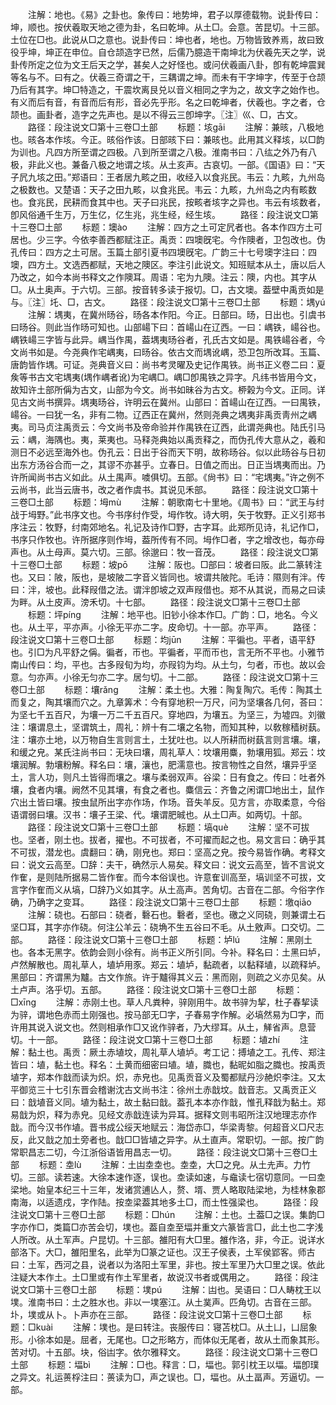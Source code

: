 <!-- { "loadSidebar": true } -->
　　注解：地也。《易》之卦也。象传曰：地势坤，君子以厚德载物。说卦传曰：坤，顺也。按伏羲取天地之德为卦，名曰乾坤。从土□。会意。苦昆切。十三部。土位在□也。此说从□之意也。说卦传曰：坤也者，地也。万物皆致养焉，故曰致役乎坤，坤正在申位。自仓颉造字已然，后儒乃臆造干南坤北为伏羲先天之学，说卦传所定之位为文王后天之学，甚矣人之好怪也。或问伏羲画八卦，卽有乾坤震巽等名与不。曰有之。伏羲三奇谓之干，三耦谓之坤。而未有干字坤字，传至于仓颉乃后有其字。坤□特造之，干震坎离艮兑以音义相同之字为之，故文字之始作也。有义而后有音，有音而后有形，音必先乎形。名之曰乾坤者，伏羲也。字之者，仓颉也。画卦者，造字之先声也。是以不得云三卽坤字。〖注〗巛、□，古文。
　　路径：段注说文□第十三卷□土部
　　标题：垓ɡāi
　　注解：兼晐，八极地也。晐各本作垓。今正。晐俗作该。日部晐下曰：兼晐也。此用其义释垓，以□韵为训也。凡四方所至谓之四极。八到所至谓之八极。淮南书曰：八纮之外乃有八极，非此义也。兼备八极之地谓之垓。从土亥声。古哀切。一部。《国语》曰：“天子凥九垓之田。”郑语曰：王者居九畡之田，收经入以食兆民。韦云：九畡，九州岛之极数也。又楚语：天子之田九畡，以食兆民。韦云：九畡，九州岛之内有畡数也。食兆民，民耕而食其中也。天子曰兆民，按畡者垓字之异也。韦云有垓数者，卽风俗通千生万，万生亿，亿生兆，兆生经，经生垓。
　　路径：段注说文□第十三卷□土部
　　标题：墺ào
　　注解：四方之土可定凥者也。各本作四方土可居也。少三字。今依李善西都赋注正。禹贡：四墺旣宅。今作隩者，卫包改也。伪孔传曰：四方之土可居。玉篇土部引夏书四墺旣宅。广韵三十七号墺字注曰：四墺，四方土。文选西都赋，天地之隩区。李注引此说文。知班赋本从土，唐以后人乃改之，如今本尚书释文之作隩耳。周语：宅为九隩。注云：隩，内也。其字从□。从土奥声。于六切。三部。按音转多读于报切。□，古文墺。葢壁中禹贡如是与。〖注〗圫、□，古文。
　　路径：段注说文□第十三卷□土部
　　标题：堣yú
　　注解：堣夷，在冀州旸谷，旸各本作阳。今正。日部曰。旸，日出也。引虞书曰旸谷。则此当作旸可知也。山部崵下曰：首崵山在辽西。一曰：嵎铁，崵谷也。嵎铁崵三字皆与此异。嵎当作禺，葢堣夷旸谷者，孔氏古文如是。禺铁崵谷者，今文尚书如是。今尧典作宅嵎夷，曰旸谷。依古文而堣讹嵎，恐卫包所改耳。玉篇、唐韵皆作堣。可证。尧典音义曰：尚书考灵曜及史记作禺铁。尚书正义卷二曰：夏矦等书古文宅堣夷(堣作嵎者讹)为宅嵎□。嵎□卽禺铁之异字。凡纬书皆用今文，故知许土部所偁为古文，山部为今文。尚书如昧谷为古文。桺榖为今文。正同。详见古文尚书撰异。堣夷旸谷，许明云在冀州。山部曰：首崵山在辽西。一曰禺铁，崵谷。一曰犹一名，非有二物。辽西正在冀州，然则尧典之堣夷非禹贡靑州之嵎夷。司马贞注禹贡云：今文尚书及帝命验并作禺铁在辽西，此谓尧典也。陆氏引马云：嵎，海隅也。夷，莱夷也。马释尧典始以禹贡释之，而伪孔传大意从之，羲和测日不必远至海外也。伪孔云：日出于谷而天下明，故称旸谷。似以此旸谷与日初出东方汤谷合而一之，其谬不亦甚乎。立春日。日值之而出。日正当堣夷而出。乃许所闻尚书古义如此。从土禺声。噳俱切。五部。《尙书》曰：“宅堣夷。”许之例不云尚书，此当云唐书，改之者作虞书。其说见禾部。
　　路径：段注说文□第十三卷□土部
　　标题：坶mù
　　注解：朝歌南七十里地。《周书》曰：“武王与纣战于坶野。”此书序文也。今书序纣作受，坶作牧。诗大明，矢于牧野。正义引郑书序注云：牧野，纣南郊地名。礼记及诗作□野，古字耳。此郑所见诗，礼记作□，书序只作牧也。许所据序则作坶，葢所传有不同。坶作□者，字之增改也，每亦母声也。从土母声。莫六切。三部。徐邈曰：牧一音茂。
　　路径：段注说文□第十三卷□土部
　　标题：坡pō
　　注解：阪也。□部曰：坡者曰阪。此二篆转注也。又曰：陂，阪也，是坡陂二字音义皆同也。坡谓共陂陀。毛诗：隰则有泮。传曰：泮，坡也。此释叚借之法。谓泮卽坡之双声叚借也。郑不从其说，而易之曰读为畔。从土皮声。滂禾切。十七部。
　　路径：段注说文□第十三卷□土部
　　标题：坪pínɡ
　　注解：地平也。旧钞小徐本作□。广韵：□，地名。今义也。从土平，平亦声。小徐无平亦二字。皮命切。十一部。亦平声。
　　路径：段注说文□第十三卷□土部
　　标题：均jūn
　　注解：平徧也。平者，语平舒也。引□为凡平舒之偁。徧者，帀也。平徧者，平而帀也，言无所不平也。小雅节南山传曰：均，平也。古多叚旬为均，亦叚钧为均。从土匀，匀者，帀也。故以会意。匀亦声。小徐无匀亦二字。居匀切。十二部。
　　路径：段注说文□第十三卷□土部
　　标题：壤rǎnɡ
　　注解：柔土也。大雅：陶复陶穴。毛传：陶其土而复之，陶其壤而穴之。九章筭术：今有穿地积一万尺，问为坚壤各几何，荅曰：为坚七千五百尺，为壤一万二千五百尺。穿地四，为壤五。为坚三，为墟四。刘徽注：壤谓息土，坚谓筑土，周礼：辨十有二壤之名物，而知其种，以敎稼穑树蓺。注：壤亦土地，以万物自生言则言土，土犹吐也。以人所耕而树蓺言则言壤。壤，和缓之皃。某氏注尚书曰：无块曰壤，周礼草人：坟壤用麋，勃壤用狐。郑云：坟壤润解。勃壤粉解。释名曰：壤，瀼也，肥濡意也。按言物性之自然，壤异乎坚土，言人功，则凡土皆得而壤之。壤与柔弱双声。谷梁：日有食之。传曰：吐者外壤，食者内壤。阙然不见其壤，有食之者也。麋信云：齐鲁之闲谓□地出土，鼠作穴出土皆曰壤。按虫鼠所出字亦作场，作场。音失羊反。见方言，亦取柔意，今俗语谓弱曰壤。汉书：壤子王梁、代。壤谓肥晠也。从土□声。如两切。十部。
　　路径：段注说文□第十三卷□土部
　　标题：塙què
　　注解：坚不可拔也。坚者，刚土也。拔者，擢也。不可拔者，不可擢而起之也。易文言曰：确乎其不可拔，潜龙也。虞翻曰：确，刚皃也。郑曰：坚高之皃。按今易皆作确。考释文曰：说文云高至。□辞：夫干，确然示人易矣。释文曰：说文云高至，皆不言说文作隺，是则陆所据易二皆作隺。而今本俗误也。许意隺训高至，塙训坚不可拔，文言字作隺而义从塙，□辞乃义如其字。从土高声。苦角切。古音在二部。今俗字作确，乃确字之变耳。
　　路径：段注说文□第十三卷□土部
　　标题：墽qiāo
　　注解：硗也。石部曰：硗者，礊石也。礊者，坚也。礉之义同硗，则兼谓土石坚□耳，其字亦作硗。何注公羊云：硗埆不生五谷曰不毛。从土敫声。口交切。二部。
　　路径：段注说文□第十三卷□土部
　　标题：垆lú
　　注解：黑刚土也。各本无黑字。依韵会则小徐有。尚书正义所引同。今补。释名曰：土黑曰垆，卢然解散也。周礼草人，埴垆用豕。郑云：埴垆，黏疏者，以黏释埴，以疏释垆。黑部曰：齐谓黑为黸。古文作旅。许于黸得其义云：黑而刚，则疏之义亦见矣。从土卢声。洛乎切。五部。
　　路径：段注说文□第十三卷□土部
　　标题：□xīnɡ
　　注解：赤刚土也。草人凡粪种，骍刚用牛。故书骍为挈，杜子春挈读为骍，谓地色赤而土刚强也。按马部无□字，子春易字作解。必塙然易为□字，而许用其说入说文也。然则相承作□又讹作骍者，乃大缪耳。从土，觲省声。息营切。十一部。
　　路径：段注说文□第十三卷□土部
　　标题：埴zhí
　　注解：黏土也。禹贡：厥土赤埴坟，周礼草人埴垆。考工记：搏埴之工。孔传、郑注皆曰：埴，黏土也。释名：土黄而细密曰埴。埴，膱也，黏昵如脂之膱也。按禹贡埴字，郑本作戠而读为炽。炽，赤皃也。见禹贡音义及蜀都赋丹沙赩炽李注。又太平御览三十七引东晋会稽谢沈古文尚书注：徐州土赤戠坟。戠音志。又禹贡正义曰：戠埴音义同。埴为黏土，故土黏曰戠。葢孔本本亦作戠，惟孔释戠为黏土。郑易戠为炽，释为赤皃。见经文赤戠连读为异耳。据释文则韦昭所注汉地理志亦作戠。而今汉书作埴。晋书成公绥天地赋云：海岱赤□，华梁靑黎。何超音义□尺志反，此又戠之加土旁者也。戠□□皆埴之异字。从土直声。常职切。一部。按广韵常职昌志二切，今江浙俗语皆用昌志一切。
　　路径：段注说文□第十三卷□土部
　　标题：坴lù
　　注解：土凷坴坴也。坴坴，大□之皃。从土圥声。力竹切。三部。读若速。大徐本速作逐，误也。坴读如速，与鼀读七宿切意同。一曰坴梁地。始皇本纪三十三年，发诸赏逋亾人，赘、壻、贾人略取陆梁地，为桂林象郡南海，以适遗戍，字作陆。按坴梁葢其地多土□，而土性强梁也。
　　路径：段注说文□第十三卷□土部
　　标题：□hún
　　注解：土也。土葢□之误。集韵□字亦作□，类篇□亦苦会切，墣也。葢自坴至堛并重文六篆皆言□，此土也二字浅人所改。从土军声。户昆切。十三部。雒阳有大□里。雒作洛，非，今正。说详水部洛下。大□，雒阳里名，此举为□篆之证也。汉王子侯表，土军侯郢客。师古曰：土军，西河之县，说者以为洛阳土军里，非也。按土军里乃大□里之误。依此注疑大本作土。土□里或有作土军里者，故说汉书者或偶用之。
　　路径：段注说文□第十三卷□土部
　　标题：墣pú
　　注解：凷也。吴语曰：□人畴枕王以墣。淮南书曰：土之胜水也。非以一墣塞江。从土菐声。匹角切。古音在三部。圤，墣或从卜。卜声亦在三部。
　　路径：段注说文□第十三卷□土部
　　标题：□kuài
　　注解：墣也。是曰转注。丧服传曰：寝苫枕□。从土凵，凵屈象形。小徐本如是。屈者，无尾也。□之形略方，而体似无尾者，故从土而象其形。苦对切。十五部。块，俗凷字。依尔雅释文。
　　路径：段注说文□第十三卷□土部
　　标题：堛bì
　　注解：□也。释言：□，堛也。郭引枕王以堛。堛卽璞之异文。礼运蒉桴注曰：蒉读为□，声之误也。□，堛也。从土畐声。芳逼切。一部。
